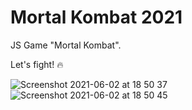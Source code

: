 # Mortal Kombat 2021

JS Game "Mortal Kombat".

Let's fight! 🔥

![Screenshot 2021-06-02 at 18 50 37](https://user-images.githubusercontent.com/68222437/120511973-94fc2380-c3d3-11eb-8306-ab31ab0329ce.png)
![Screenshot 2021-06-02 at 18 50 45](https://user-images.githubusercontent.com/68222437/120511987-97f71400-c3d3-11eb-8a57-cd9df89da318.png)
